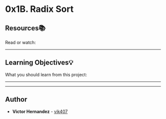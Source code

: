 # 0x1B. Radix Sort

## Resources:books:
Read or watch:

---
## Learning Objectives:bulb:
What you should learn from this project:

---
---

## Author
* **Victor Hernandez** - [vik407](https://www.github.com/vik407)
